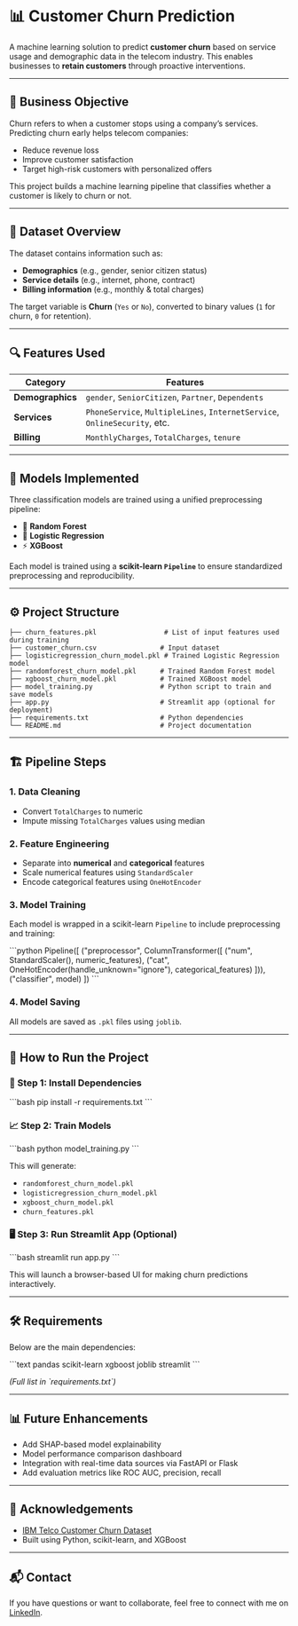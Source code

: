 
# 📊 Customer Churn Prediction

A machine learning solution to predict **customer churn** based on service usage and demographic data in the telecom industry. This enables businesses to **retain customers** through proactive interventions.

---

## 💼 Business Objective

Churn refers to when a customer stops using a company’s services. Predicting churn early helps telecom companies:

- Reduce revenue loss  
- Improve customer satisfaction  
- Target high-risk customers with personalized offers  

This project builds a machine learning pipeline that classifies whether a customer is likely to churn or not.

---

## 🧾 Dataset Overview

The dataset contains information such as:

- **Demographics** (e.g., gender, senior citizen status)
- **Service details** (e.g., internet, phone, contract)
- **Billing information** (e.g., monthly & total charges)

The target variable is **Churn** (`Yes` or `No`), converted to binary values (`1` for churn, `0` for retention).

---

## 🔍 Features Used

| Category         | Features                                                                 |
|------------------|--------------------------------------------------------------------------|
| **Demographics** | `gender`, `SeniorCitizen`, `Partner`, `Dependents`                      |
| **Services**     | `PhoneService`, `MultipleLines`, `InternetService`, `OnlineSecurity`, etc. |
| **Billing**      | `MonthlyCharges`, `TotalCharges`, `tenure`                              |

---

## 🧠 Models Implemented

Three classification models are trained using a unified preprocessing pipeline:

- 🎯 **Random Forest**
- 🔢 **Logistic Regression**
- ⚡ **XGBoost**

Each model is trained using a **scikit-learn `Pipeline`** to ensure standardized preprocessing and reproducibility.

---

## ⚙️ Project Structure

```
├── churn_features.pkl                 # List of input features used during training
├── customer_churn.csv                # Input dataset
├── logisticregression_churn_model.pkl # Trained Logistic Regression model
├── randomforest_churn_model.pkl      # Trained Random Forest model
├── xgboost_churn_model.pkl           # Trained XGBoost model
├── model_training.py                 # Python script to train and save models
├── app.py                            # Streamlit app (optional for deployment)
├── requirements.txt                  # Python dependencies
└── README.md                         # Project documentation
```

---

## 🏗️ Pipeline Steps

### 1. **Data Cleaning**

- Convert `TotalCharges` to numeric
- Impute missing `TotalCharges` values using median

### 2. **Feature Engineering**

- Separate into **numerical** and **categorical** features
- Scale numerical features using `StandardScaler`
- Encode categorical features using `OneHotEncoder`

### 3. **Model Training**

Each model is wrapped in a scikit-learn `Pipeline` to include preprocessing and training:

\`\`\`python
Pipeline([
    ("preprocessor", ColumnTransformer([
        ("num", StandardScaler(), numeric_features),
        ("cat", OneHotEncoder(handle_unknown="ignore"), categorical_features)
    ])),
    ("classifier", model)
])
\`\`\`

### 4. **Model Saving**

All models are saved as `.pkl` files using `joblib`.

---

## 🚀 How to Run the Project

### 🔧 Step 1: Install Dependencies

\`\`\`bash
pip install -r requirements.txt
\`\`\`

### 📈 Step 2: Train Models

\`\`\`bash
python model_training.py
\`\`\`

This will generate:
- `randomforest_churn_model.pkl`
- `logisticregression_churn_model.pkl`
- `xgboost_churn_model.pkl`
- `churn_features.pkl`

### 🖥️ Step 3: Run Streamlit App (Optional)

\`\`\`bash
streamlit run app.py
\`\`\`

This will launch a browser-based UI for making churn predictions interactively.

---

## 🛠️ Requirements

Below are the main dependencies:

\`\`\`text
pandas
scikit-learn
xgboost
joblib
streamlit
\`\`\`

*(Full list in \`requirements.txt\`)*

---

## 📊 Future Enhancements

- Add SHAP-based model explainability
- Model performance comparison dashboard
- Integration with real-time data sources via FastAPI or Flask
- Add evaluation metrics like ROC AUC, precision, recall

---

## 🙌 Acknowledgements

- [IBM Telco Customer Churn Dataset](https://www.kaggle.com/blastchar/telco-customer-churn)
- Built using Python, scikit-learn, and XGBoost

---

## 📬 Contact

If you have questions or want to collaborate, feel free to connect with me on [LinkedIn](https://linkedin.com).
